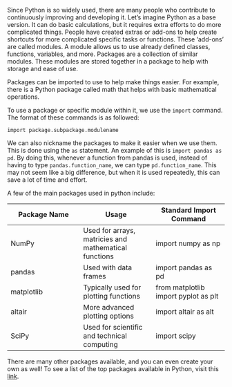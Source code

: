 Since Python is so widely used, there are many people who contribute to
continuously improving and developing it. Let’s imagine Python as a base
version. It can do basic calculations, but it requires extra efforts to
do more complicated things. People have created extras or add-ons to
help create shortcuts for more complicated specific tasks or functions.
These ‘add-ons’ are called modules. A module allows us to use already
defined classes, functions, variables, and more. Packages are a
collection of similar modules. These modules are stored together in a
package to help with storage and ease of use.

Packages can be imported to use to help make things easier. For example,
there is a Python package called math that helps with basic mathematical
operations.

To use a package or specific module within it, we use the `import`
command. The format of these commands is as followed:

`import package.subpackage.modulename`

We can also nickname the packages to make it easier when we use them.
This is done using the `as` statement. An example of this is
`import pandas as pd`. By doing this, whenever a function from pandas is
used, instead of having to type `pandas.function_name`, we can type
`pd.function_name`. This may not seem like a big difference, but when it
is used repeatedly, this can save a lot of time and effort.

A few of the main packages used in python include:

<table>
<colgroup>
<col style="width: 33%" />
<col style="width: 33%" />
<col style="width: 33%" />
</colgroup>
<thead>
<tr class="header">
<th>Package Name</th>
<th>Usage</th>
<th>Standard Import Command</th>
</tr>
</thead>
<tbody>
<tr class="odd">
<td>NumPy</td>
<td>Used for arrays, matricies and mathematical functions</td>
<td>import numpy as np</td>
</tr>
<tr class="even">
<td>pandas</td>
<td>Used with data frames</td>
<td>import pandas as pd</td>
</tr>
<tr class="odd">
<td>matplotlib</td>
<td>Typically used for plotting functions</td>
<td>from matplotlib import pyplot as plt</td>
</tr>
<tr class="even">
<td>altair</td>
<td>More advanced plotting options</td>
<td>import altair as alt</td>
</tr>
<tr class="odd">
<td>SciPy</td>
<td>Used for scientific and technical computing</td>
<td>import scipy</td>
</tr>
</tbody>
</table>

There are many other packages available, and you can even create your
own as well! To see a list of the top packages available in Python,
visit this
[link](https://www.ubuntupit.com/best-python-libraries-and-packages-for-beginners/#:~:text=Best%20Python%20Libraries%20and%20Packages.%2001.%20Pillow.%20Pillow,Matplotlib.%2003.%20Numpy.%2004.%20OpenCV%20Python.%2005.%20Requests.).
